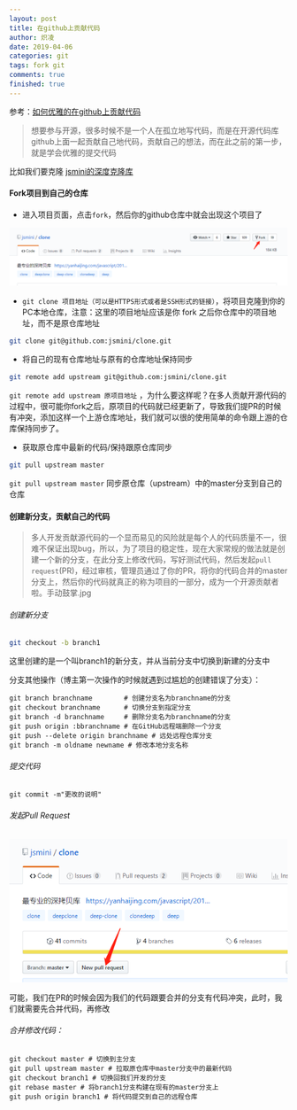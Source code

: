 ```yaml
---
layout: post
title: 在github上贡献代码
author: 炽凌
date: 2019-04-06
categories: git
tags: fork git
comments: true
finished: true
---
```


参考：[如何优雅的在github上贡献代码](<https://segmentfault.com/a/1190000000736629>)

> 想要参与开源，很多时候不是一个人在孤立地写代码，而是在开源代码库github上面一起贡献自己地代码，贡献自己的想法，而在此之前的第一步，就是学会优雅的提交代码

比如我们要克隆 [jsmini的深度克隆库](<https://github.com/jsmini/clone/tree/master>)

####  Fork项目到自己的仓库

- 进入项目页面，点击`fork`，然后你的github仓库中就会出现这个项目了

![fork项目](../img/1553845151(1).png)

- `git clone 项目地址（可以是HTTPS形式或者是SSH形式的链接）`，将项目克隆到你的PC本地仓库，注意：这里的项目地址应该是你 fork 之后你仓库中的项目地址，而不是原仓库地址

```bash
git clone git@github.com:jsmini/clone.git
```

- 将自己的现有仓库地址与原有的仓库地址保持同步

```bash
git remote add upstream git@github.com:jsmini/clone.git
```

`git remote add upstream 原项目地址` ，为什么要这样呢？在多人贡献开源代码的过程中，很可能你fork之后，原项目的代码就已经更新了，导致我们提PR的时候有冲突，添加这样一个上游仓库地址，我们就可以很的使用简单的命令跟上游的仓库保持同步了。

- 获取原仓库中最新的代码/保持跟原仓库同步

```bash
git pull upstream master
```

`git pull upstream master` 同步原仓库（upstream）中的master分支到自己的仓库

#### 创建新分支，贡献自己的代码

> 多人开发贡献源代码的一个显而易见的风险就是每个人的代码质量不一，很难不保证出现bug，所以，为了项目的稳定性，现在大家常规的做法就是创建一个新的分支，在此分支上修改代码，写好测试代码，然后发起`pull request`(PR)，经过审核，管理员通过了你的PR，将你的代码合并的master分支上，然后你的代码就真正的称为项目的一部分，成为一个开源贡献者啦。手动鼓掌.jpg

###### 创建新分支

```bash
git checkout -b branch1
```

这里创建的是一个叫branch1的新分支，并从当前分支中切换到新建的分支中

分支其他操作（博主第一次操作的时候就遇到过尴尬的创建错误了分支）：

```shell
git branch branchname        # 创建分支名为branchname的分支
git checkout branchname      # 切换分支到指定分支
git branch -d branchname     # 删除分支名为branchname的分支
git push origin :bbranchname # 在GitHub远程端删除一个分支
git push --delete origin branchname # 远处远程仓库分支
git branch -m oldname newname # 修改本地分支名称
```



###### 提交代码

```shell
git commit -m"更改的说明"
```

###### 发起Pull Request

![发起PR](../img/1553845327(1).png)

可能，我们在PR的时候会因为我们的代码跟要合并的分支有代码冲突，此时，我们就需要先合并代码，再修改

###### 合并修改代码：

```shell
git checkout master # 切换到主分支
git pull upstream master # 拉取原仓库中master分支中的最新代码
git checkout branch1 # 切换回我们开发的分支
git rebase master # 将branch1分支构建在现有的master分支上
git push origin branch1 # 将代码提交到自己的远程仓库
```
